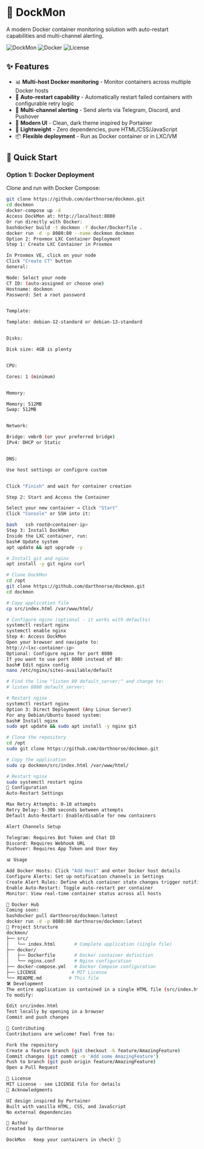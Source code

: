 # 🐳 DockMon

A modern Docker container monitoring solution with auto-restart capabilities and multi-channel alerting.

![DockMon](https://img.shields.io/badge/DockMon-v1.0.0-blue.svg)
![Docker](https://img.shields.io/badge/Docker-Ready-2496ED?logo=docker&logoColor=white)
![License](https://img.shields.io/badge/license-MIT-green.svg)

## ✨ Features

- 📊 **Multi-host Docker monitoring** - Monitor containers across multiple Docker hosts
- 🔄 **Auto-restart capability** - Automatically restart failed containers with configurable retry logic  
- 🔔 **Multi-channel alerting** - Send alerts via Telegram, Discord, and Pushover
- 🎨 **Modern UI** - Clean, dark theme inspired by Portainer
- 🚀 **Lightweight** - Zero dependencies, pure HTML/CSS/JavaScript
- 📦 **Flexible deployment** - Run as Docker container or in LXC/VM

## 🚀 Quick Start

### Option 1: Docker Deployment

Clone and run with Docker Compose:
```bash
git clone https://github.com/darthnorse/dockmon.git
cd dockmon
docker-compose up -d
Access DockMon at: http://localhost:8080
Or run directly with Docker:
bashdocker build -t dockmon -f docker/Dockerfile .
docker run -d -p 8080:80 --name dockmon dockmon
Option 2: Proxmox LXC Container Deployment
Step 1: Create LXC Container in Proxmox

In Proxmox VE, click on your node
Click "Create CT" button
General:

Node: Select your node
CT ID: (auto-assigned or choose one)
Hostname: dockmon
Password: Set a root password


Template:

Template: debian-12-standard or debian-13-standard


Disks:

Disk size: 4GB is plenty


CPU:

Cores: 1 (minimum)


Memory:

Memory: 512MB
Swap: 512MB


Network:

Bridge: vmbr0 (or your preferred bridge)
IPv4: DHCP or Static


DNS:

Use host settings or configure custom


Click "Finish" and wait for container creation

Step 2: Start and Access the Container

Select your new container → Click "Start"
Click "Console" or SSH into it:

bash   ssh root@<container-ip>
Step 3: Install DockMon
Inside the LXC container, run:
bash# Update system
apt update && apt upgrade -y

# Install git and nginx
apt install -y git nginx curl

# Clone DockMon
cd /opt
git clone https://github.com/darthnorse/dockmon.git
cd dockmon

# Copy application file
cp src/index.html /var/www/html/

# Configure nginx (optional - it works with defaults)
systemctl restart nginx
systemctl enable nginx
Step 4: Access DockMon
Open your browser and navigate to:
http://<lxc-container-ip>
Optional: Configure nginx for port 8080
If you want to use port 8080 instead of 80:
bash# Edit nginx config
nano /etc/nginx/sites-available/default

# Find the line "listen 80 default_server;" and change to:
# listen 8080 default_server;

# Restart nginx
systemctl restart nginx
Option 3: Direct Deployment (Any Linux Server)
For any Debian/Ubuntu based system:
bash# Install nginx
sudo apt update && sudo apt install -y nginx git

# Clone the repository
cd /opt
sudo git clone https://github.com/darthnorse/dockmon.git

# Copy the application
sudo cp dockmon/src/index.html /var/www/html/

# Restart nginx
sudo systemctl restart nginx
🔧 Configuration
Auto-Restart Settings

Max Retry Attempts: 0-10 attempts
Retry Delay: 5-300 seconds between attempts
Default Auto-Restart: Enable/disable for new containers

Alert Channels Setup

Telegram: Requires Bot Token and Chat ID
Discord: Requires Webhook URL
Pushover: Requires App Token and User Key

📊 Usage

Add Docker Hosts: Click "Add Host" and enter Docker host details
Configure Alerts: Set up notification channels in Settings
Create Alert Rules: Define which container state changes trigger notifications
Enable Auto-Restart: Toggle auto-restart per container
Monitor: View real-time container status across all hosts

🐳 Docker Hub
Coming soon:
bashdocker pull darthnorse/dockmon:latest
docker run -d -p 8080:80 darthnorse/dockmon:latest
📁 Project Structure
dockmon/
├── src/
│   └── index.html       # Complete application (single file)
├── docker/
│   ├── Dockerfile       # Docker container definition
│   └── nginx.conf       # Nginx configuration
├── docker-compose.yml   # Docker Compose configuration
├── LICENSE             # MIT License
└── README.md          # This file
🛠️ Development
The entire application is contained in a single HTML file (src/index.html) with embedded CSS and JavaScript. No build process required!
To modify:

Edit src/index.html
Test locally by opening in a browser
Commit and push changes

🤝 Contributing
Contributions are welcome! Feel free to:

Fork the repository
Create a feature branch (git checkout -b feature/AmazingFeature)
Commit changes (git commit -m 'Add some AmazingFeature')
Push to branch (git push origin feature/AmazingFeature)
Open a Pull Request

📝 License
MIT License - see LICENSE file for details
🙏 Acknowledgments

UI design inspired by Portainer
Built with vanilla HTML, CSS, and JavaScript
No external dependencies

👤 Author
Created by darthnorse

DockMon - Keep your containers in check! 🐳
